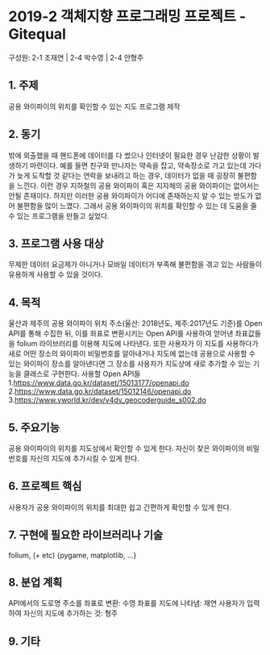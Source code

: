 # 2019-2 객체지향 프로그래밍 프로젝트 - **Gitequal**
구성원: 2-1 조재연 | 2-4 박수영 | 2-4 안형주

## 1. 주제
공용 와이파이의 위치를 확인할 수 있는 지도 프로그램 제작

## 2. 동기
밖에 외출했을 때 핸드폰에 데이터를 다 썼으나 인터넷이 필요한 경우 난감한 상황이 발생하기 마련이다. 예를 들면 친구와 만나자는 약속을 잡고, 약속장소로 가고 있는데 가다가 늦게 도착할 것 같다는 연락을 보내려고 하는 경우, 데이터가 없을 때 굉장히 불편함을 느낀다. 이런 경우 지하철의 공용 와이파이 혹은 지자체의 공용 와이파이는 없어서는 안될 존재이다. 하지만 이러한 공용 와이파이가 어디에 존재하는지 알 수 있는 방도가 없어 불편함을 많이 느꼈다. 그래서 공용 와이파이의 위치를 확인할 수 있는 데 도움을 줄 수 있는 프로그램을 만들고 싶었다.

## 3. 프로그램 사용 대상
무제한 데이터 요금제가 아니거나 모바일 데이터가 부족해 불편함을 겪고 있는 사람들이 유용하게 사용할 수 있을 것이다.

## 4. 목적
울산과 제주의 공용 와이파이 위치 주소(울산: 2018년도, 제주:2017년도 기준)를 Open API를 통해 수집한 뒤, 이를 좌표로 변환시키는 Open API를 사용하여 얻어낸 좌표값들을 folium 라이브러리를 이용해 지도에 나타낸다. 또한 사용자가 이 지도를 사용하다가 새로 어떤 장소의 와이파이 비밀번호를 알아내거나 지도에 없는데 공용으로 사용할 수 있는 와이파이 장소를 알아낸다면 그 장소를 사용자가 지도상에 새로 추가할 수 있는 기능을 클래스로 구현한다.
사용할 Open API들
1.https://www.data.go.kr/dataset/15013177/openapi.do
2.https://www.data.go.kr/dataset/15012146/openapi.do
3.https://www.vworld.kr/dev/v4dv_geocoderguide_s002.do


## 5. 주요기능
공용 와이파이의 위치를 지도상에서 확인할 수 있게 한다.
자신이 찾은 와이파이의 비밀번호를 자신의 지도에 추가시킬 수 있게 한다.

## 6. 프로젝트 핵심
사용자가 공용 와이파이의 위치를 최대한 쉽고 간편하게 확인할 수 있게 한다.

## 7. 구현에 필요한 라이브러리나 기술
folium, (+ etc)
{pygame, matplotlib,  ...}

## 8. **분업 계획** 
API에서의 도로명 주소를 좌표로 변환: 수영
좌표를 지도에 나타냄: 재연
사용자가 입력하여 자신의 지도에 추가하는 것: 형주

## 9. 기타


